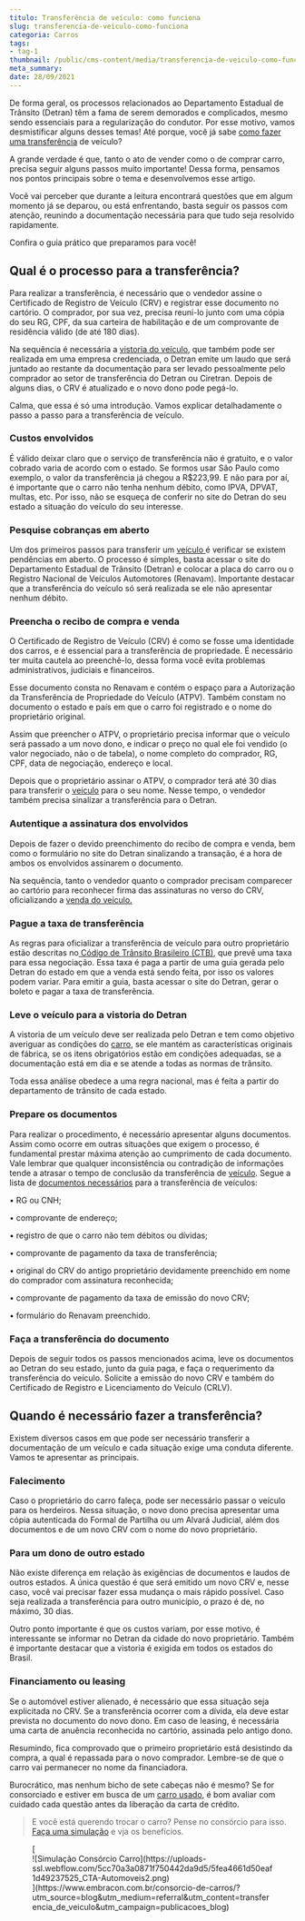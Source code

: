 ```yaml
---
titulo: Transferência de veículo: como funciona
slug: transferencia-de-veiculo-como-funciona
categoria: Carros
tags:
- tag-1
thumbnail: /public/cms-content/media/transferencia-de-veiculo-como-funciona.jpg
meta_summary: 
date: 28/09/2021
---
```

De forma geral, os processos relacionados ao Departamento Estadual de Trânsito (Detran) têm a fama de serem demorados e complicados, mesmo sendo essenciais para a regularização do condutor. Por esse motivo, vamos desmistificar alguns desses temas! Até porque, você já sabe [como fazer uma transferência](https://www.embracon.com.br/blog/e-possivel-transferir-a-cota-para-outra-pessoa) de veículo?

A grande verdade é que, tanto o ato de vender como o de comprar carro, precisa seguir alguns passos muito importante! Dessa forma, pensamos nos pontos principais sobre o tema e desenvolvemos esse artigo.

Você vai perceber que durante a leitura encontrará questões que em algum momento já se deparou, ou está enfrentando, basta seguir os passos com atenção, reunindo a documentação necessária para que tudo seja resolvido rapidamente.

Confira o guia prático que preparamos para você!

Qual é o processo para a transferência?
---------------------------------------

Para realizar a transferência, é necessário que o vendedor assine o Certificado de Registro de Veículo (CRV) e registrar esse documento no cartório. O comprador, por sua vez, precisa reuni-lo junto com uma cópia do seu RG, CPF, da sua carteira de habilitação e de um comprovante de residência válido (de até 180 dias).

Na sequência é necessária a [vistoria do veículo](https://www.embracon.com.br/blog/saiba-qual-a-importancia-de-realizar-as-revisoes-regulares-do-carro), que também pode ser realizada em uma empresa credenciada, o Detran emite um laudo que será juntado ao restante da documentação para ser levado pessoalmente pelo comprador ao setor de transferência do Detran ou Ciretran. Depois de alguns dias, o CRV é atualizado e o novo dono pode pegá-lo.

Calma, que essa é só uma introdução. Vamos explicar detalhadamente o passo a passo para a transferência de veículo.

### Custos envolvidos

É válido deixar claro que o serviço de transferência não é gratuito, e o valor cobrado varia de acordo com o estado. Se formos usar São Paulo como exemplo, o valor da transferência já chegou a R$223,99. E não para por aí, é importante que o carro não tenha nenhum débito, como IPVA, DPVAT, multas, etc. Por isso, não se esqueça de conferir no site do Detran do seu estado a situação do veículo do seu interesse.

### Pesquise cobranças em aberto

Um dos primeiros passos para transferir um [veículo ](https://www.embracon.com.br/blog/os-cuidados-que-voce-precisa-ter-na-compra-de-um-carro-usado)é verificar se existem pendências em aberto. O processo é simples, basta acessar o site do Departamento Estadual de Trânsito (Detran) e colocar a placa do carro ou o Registro Nacional de Veículos Automotores (Renavam). Importante destacar que a transferência do veículo só será realizada se ele não apresentar nenhum débito.

### Preencha o recibo de compra e venda

O Certificado de Registro de Veículo (CRV) é como se fosse uma identidade dos carros, e é essencial para a transferência de propriedade. É necessário ter muita cautela ao preenchê-lo, dessa forma você evita problemas administrativos, judiciais e financeiros.

Esse documento consta no Renavam e contém o espaço para a Autorização da Transferência de Propriedade do Veículo (ATPV). Também constam no documento o estado e país em que o carro foi registrado e o nome do proprietário original.

Assim que preencher o ATPV, o proprietário precisa informar que o veículo será passado a um novo dono, e indicar o preço no qual ele foi vendido (o valor negociado, não o de tabela), o nome completo do comprador, RG, CPF, data de negociação, endereço e local.

Depois que o proprietário assinar o ATPV, o comprador terá até 30 dias para transferir o [veículo](https://www.embracon.com.br/blog/os-4-modelos-de-carro-mais-esperados-para-2020) para o seu nome. Nesse tempo, o vendedor também precisa sinalizar a transferência para o Detran.

### Autentique a assinatura dos envolvidos

Depois de fazer o devido preenchimento do recibo de compra e venda, bem como o formulário no site do Detran sinalizando a transação, é a hora de ambos os envolvidos assinarem o documento.

Na sequência, tanto o vendedor quanto o comprador precisam comparecer ao cartório para reconhecer firma das assinaturas no verso do CRV, oficializando a [venda do veículo.](https://www.embracon.com.br/blog/como-vender-seu-carro)

### Pague a taxa de transferência

As regras para oficializar a transferência de veículo para outro proprietário estão descritas no[ Código de Trânsito Brasileiro (CTB)](https://www.ctbdigital.com.br/), que prevê uma taxa para essa negociação. Essa taxa é paga a partir de uma guia gerada pelo Detran do estado em que a venda está sendo feita, por isso os valores podem variar. Para emitir a guia, basta acessar o site do Detran, gerar o boleto e pagar a taxa de transferência.

### Leve o veículo para a vistoria do Detran

A vistoria de um veículo deve ser realizada pelo Detran e tem como objetivo averiguar as condições do [carro](https://www.embracon.com.br/blog/como-comprar-um-carro-seminovo-com-o-consorcio), se ele mantém as características originais de fábrica, se os itens obrigatórios estão em condições adequadas, se a documentação está em dia e se atende a todas as normas de trânsito.

Toda essa análise obedece a uma regra nacional, mas é feita a partir do departamento de trânsito de cada estado.

### Prepare os documentos

Para realizar o procedimento, é necessário apresentar alguns documentos. Assim como ocorre em outras situações que exigem o processo, é fundamental prestar máxima atenção ao cumprimento de cada documento. Vale lembrar que qualquer inconsistência ou contradição de informações tende a atrasar o tempo de conclusão da transferência de [veículo](https://www.embracon.com.br/blog/compre-o-primeiro-automovel-com-o-consorcio). Segue a lista de [documentos necessários](https://www.embracon.com.br/blog/documentacao-para-consorcio-tire-suas-principais-duvidas) para a transferência de veículos:

 • RG ou CNH;

 • comprovante de endereço;

 • registro de que o carro não tem débitos ou dívidas;

 • comprovante de pagamento da taxa de transferência;

 • original do CRV do antigo proprietário devidamente preenchido em nome do comprador com assinatura reconhecida;

 • comprovante de pagamento da taxa de emissão do novo CRV;

 • formulário do Renavam preenchido.

### Faça a transferência do documento

Depois de seguir todos os passos mencionados acima, leve os documentos ao Detran do seu estado, junto da guia paga, e faça o requerimento da transferência do veículo. Solicite a emissão do novo CRV e também do Certificado de Registro e Licenciamento do Veículo (CRLV).

Quando é necessário fazer a transferência?
------------------------------------------

Existem diversos casos em que pode ser necessário transferir a documentação de um veículo e cada situação exige uma conduta diferente. Vamos te apresentar as principais.

### Falecimento

Caso o proprietário do carro faleça, pode ser necessário passar o veículo para os herdeiros. Nessa situação, o novo dono precisa apresentar uma cópia autenticada do Formal de Partilha ou um Alvará Judicial, além dos documentos e de um novo CRV com o nome do novo proprietário.

### Para um dono de outro estado

Não existe diferença em relação às exigências de documentos e laudos de outros estados. A única questão é que será emitido um novo CRV e, nesse caso, você vai precisar fazer essa mudança o mais rápido possível. Caso seja realizada a transferência para outro município, o prazo é de, no máximo, 30 dias.

Outro ponto importante é que os custos variam, por esse motivo, é interessante se informar no Detran da cidade do novo proprietário. Também é importante destacar que a vistoria é exigida em todos os estados do Brasil.

### Financiamento ou leasing

Se o automóvel estiver alienado, é necessário que essa situação seja explicitada no CRV. Se a transferência ocorrer com a dívida, ela deve estar prevista no documento do novo dono. Em caso de leasing, é necessária uma carta de anuência reconhecida no cartório, assinada pelo antigo dono.

Resumindo, fica comprovado que o primeiro proprietário está desistindo da compra, a qual é repassada para o novo comprador. Lembre-se de que o carro vai permanecer no nome da financiadora.

Burocrático, mas nenhum bicho de sete cabeças não é mesmo? Se for consorciado e estiver em busca de um [carro usado](https://www.embracon.com.br/blog/comprar-carro-usado-com-a-carta-de-credito-do-consorcio), é bom avaliar com cuidado cada questão antes da liberação da carta de crédito.

> E você está querendo trocar o carro? Pense no consórcio para isso. [Faça uma simulação](https://www.embracon.com.br/consorcio-de-carros/?utm_source=blog&utm_medium=referral&utm_content=transferencia_de_veiculo&utm_campaign=publicacoes_blog) e vja os benefícios.

<figure class="w-richtext-figure-type-image w-richtext-align-center">[<div>![Simulação Consórcio Carro](https://uploads-ssl.webflow.com/5cc70a3a0871f750442da9d5/5fea4661d50eaf1d49237525_CTA-Automoveis2.png)</div>](https://www.embracon.com.br/consorcio-de-carros/?utm_source=blog&utm_medium=referral&utm_content=transferencia_de_veiculo&utm_campaign=publicacoes_blog)</figure>

